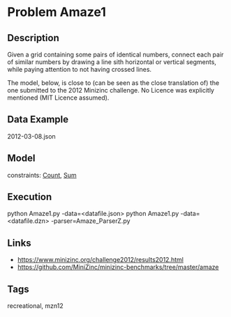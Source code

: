 # Problem Amaze1
## Description
Given a grid containing some pairs of identical numbers, connect each pair of similar numbers by drawing a line sith horizontal or vertical segments,
while paying attention to not having crossed lines.

The model, below, is close to (can be seen as the close translation of) the one submitted to the 2012 Minizinc challenge.
No Licence was explicitly mentioned (MIT Licence assumed).

## Data Example
  2012-03-08.json

## Model
  constraints: [Count](http://pycsp.org/documentation/constraints/Count), [Sum](http://pycsp.org/documentation/constraints/Sum)

## Execution
  python Amaze1.py -data=<datafile.json>
  python Amaze1.py -data=<datafile.dzn> -parser=Amaze_ParserZ.py

## Links
  - https://www.minizinc.org/challenge2012/results2012.html
  - https://github.com/MiniZinc/minizinc-benchmarks/tree/master/amaze

## Tags
  recreational, mzn12
